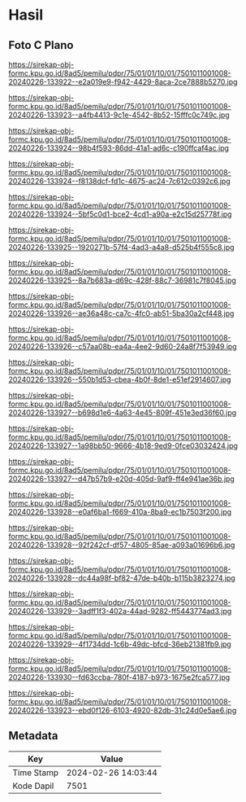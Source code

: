 # Hasil

## Foto C Plano

https://sirekap-obj-formc.kpu.go.id/8ad5/pemilu/pdpr/75/01/01/10/01/7501011001008-20240226-133922--e2a019e9-f942-4429-8aca-2ce7888b5270.jpg

https://sirekap-obj-formc.kpu.go.id/8ad5/pemilu/pdpr/75/01/01/10/01/7501011001008-20240226-133923--a4fb4413-9c1e-4542-8b52-15fffc0c749c.jpg

https://sirekap-obj-formc.kpu.go.id/8ad5/pemilu/pdpr/75/01/01/10/01/7501011001008-20240226-133924--98b4f593-86dd-41a1-ad6c-c190ffcaf4ac.jpg

https://sirekap-obj-formc.kpu.go.id/8ad5/pemilu/pdpr/75/01/01/10/01/7501011001008-20240226-133924--f8138dcf-fd1c-4675-ac24-7c612c0392c6.jpg

https://sirekap-obj-formc.kpu.go.id/8ad5/pemilu/pdpr/75/01/01/10/01/7501011001008-20240226-133924--5bf5c0d1-bce2-4cd1-a90a-e2c15d25778f.jpg

https://sirekap-obj-formc.kpu.go.id/8ad5/pemilu/pdpr/75/01/01/10/01/7501011001008-20240226-133925--1920271b-57f4-4ad3-a4a8-d525b4f555c8.jpg

https://sirekap-obj-formc.kpu.go.id/8ad5/pemilu/pdpr/75/01/01/10/01/7501011001008-20240226-133925--8a7b683a-d69c-428f-88c7-36981c7f8045.jpg

https://sirekap-obj-formc.kpu.go.id/8ad5/pemilu/pdpr/75/01/01/10/01/7501011001008-20240226-133926--ae36a48c-ca7c-4fc0-ab51-5ba30a2cf448.jpg

https://sirekap-obj-formc.kpu.go.id/8ad5/pemilu/pdpr/75/01/01/10/01/7501011001008-20240226-133926--c57aa08b-ea4a-4ee2-9d60-24a8f7f53949.jpg

https://sirekap-obj-formc.kpu.go.id/8ad5/pemilu/pdpr/75/01/01/10/01/7501011001008-20240226-133926--550b1d53-cbea-4b0f-8de1-e51ef2914607.jpg

https://sirekap-obj-formc.kpu.go.id/8ad5/pemilu/pdpr/75/01/01/10/01/7501011001008-20240226-133927--b698d1e6-4a63-4e45-809f-451e3ed36f60.jpg

https://sirekap-obj-formc.kpu.go.id/8ad5/pemilu/pdpr/75/01/01/10/01/7501011001008-20240226-133927--1a98bb50-9666-4b18-9ed9-0fce03032424.jpg

https://sirekap-obj-formc.kpu.go.id/8ad5/pemilu/pdpr/75/01/01/10/01/7501011001008-20240226-133927--d47b57b9-e20d-405d-9af9-ff4e941ae36b.jpg

https://sirekap-obj-formc.kpu.go.id/8ad5/pemilu/pdpr/75/01/01/10/01/7501011001008-20240226-133928--e0af6ba1-f669-410a-8ba9-ec1b7503f200.jpg

https://sirekap-obj-formc.kpu.go.id/8ad5/pemilu/pdpr/75/01/01/10/01/7501011001008-20240226-133928--92f242cf-df57-4805-85ae-a093a01696b6.jpg

https://sirekap-obj-formc.kpu.go.id/8ad5/pemilu/pdpr/75/01/01/10/01/7501011001008-20240226-133928--dc44a98f-bf82-47de-b40b-b115b3823274.jpg

https://sirekap-obj-formc.kpu.go.id/8ad5/pemilu/pdpr/75/01/01/10/01/7501011001008-20240226-133929--3adff1f3-402a-44ad-9282-ff5443774ad3.jpg

https://sirekap-obj-formc.kpu.go.id/8ad5/pemilu/pdpr/75/01/01/10/01/7501011001008-20240226-133929--4f1734dd-1c6b-49dc-bfcd-36eb21381fb9.jpg

https://sirekap-obj-formc.kpu.go.id/8ad5/pemilu/pdpr/75/01/01/10/01/7501011001008-20240226-133930--fd63ccba-780f-4187-b973-1675e2fca577.jpg

https://sirekap-obj-formc.kpu.go.id/8ad5/pemilu/pdpr/75/01/01/10/01/7501011001008-20240226-133923--ebd0f126-6103-4920-82db-31c24d0e5ae6.jpg


## Metadata

| Key        | Value               |
| ---------- | ------------------- |
| Time Stamp | 2024-02-26 14:03:44 |
| Kode Dapil | 7501                |



